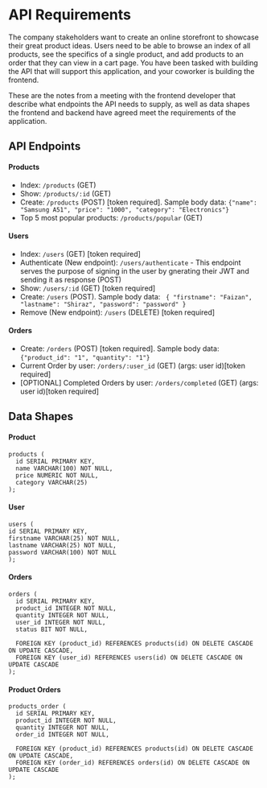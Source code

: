# API Requirements

The company stakeholders want to create an online storefront to showcase their great product ideas. Users need to be able to browse an index of all products, see the specifics of a single product, and add products to an order that they can view in a cart page. You have been tasked with building the API that will support this application, and your coworker is building the frontend.

These are the notes from a meeting with the frontend developer that describe what endpoints the API needs to supply, as well as data shapes the frontend and backend have agreed meet the requirements of the application.

## API Endpoints

#### Products

- Index: `/products` (GET)
- Show: `/products/:id` (GET)
- Create: `/products` (POST) [token required]. Sample body data: `{"name": "Samsung A51", "price": "1000", "category": "Electronics"}`
- Top 5 most popular products: `/products/popular` (GET)

#### Users

- Index: `/users` (GET) [token required]
- Authenticate (New endpoint): `/users/authenticate` - This endpoint serves the purpose of signing in the user by gnerating their JWT and sending it as response (POST)
- Show: `/users/:id` (GET) [token required]
- Create: `/users` (POST). Sample body data: ` { "firstname": "Faizan", "lastname": "Shiraz", "password": "password" }`
- Remove (New endpoint): `/users` (DELETE) [token required]

#### Orders

- Create: `/orders` (POST) [token required]. Sample body data: `{"product_id": "1", "quantity": "1"}`
- Current Order by user: `/orders/:user_id` (GET) (args: user id)[token required]
- [OPTIONAL] Completed Orders by user: `/orders/completed` (GET) (args: user id)[token required]

## Data Shapes

#### Product

```
products (
  id SERIAL PRIMARY KEY,
  name VARCHAR(100) NOT NULL,
  price NUMERIC NOT NULL,
  category VARCHAR(25)
);
```

#### User

```
users (
id SERIAL PRIMARY KEY,
firstname VARCHAR(25) NOT NULL,
lastname VARCHAR(25) NOT NULL,
password VARCHAR(100) NOT NULL
);
```

#### Orders

```
orders (
  id SERIAL PRIMARY KEY,
  product_id INTEGER NOT NULL,
  quantity INTEGER NOT NULL,
  user_id INTEGER NOT NULL,
  status BIT NOT NULL,

  FOREIGN KEY (product_id) REFERENCES products(id) ON DELETE CASCADE ON UPDATE CASCADE,
  FOREIGN KEY (user_id) REFERENCES users(id) ON DELETE CASCADE ON UPDATE CASCADE
);
```

#### Product Orders

```
products_order (
  id SERIAL PRIMARY KEY,
  product_id INTEGER NOT NULL,
  quantity INTEGER NOT NULL,
  order_id INTEGER NOT NULL,

  FOREIGN KEY (product_id) REFERENCES products(id) ON DELETE CASCADE ON UPDATE CASCADE,
  FOREIGN KEY (order_id) REFERENCES orders(id) ON DELETE CASCADE ON UPDATE CASCADE
);
```
